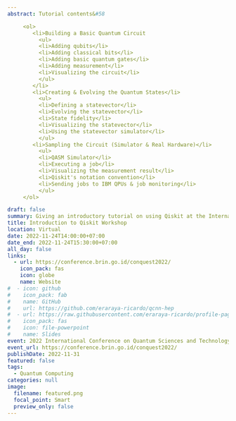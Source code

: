 ```yaml
---
abstract: Tutorial contents&#58

     <ol>
        <li>Building a Basic Quantum Circuit
          <ul>
          <li>Adding qubits</li>
          <li>Adding classical bits</li>
          <li>Adding basic quantum gates</li>
          <li>Adding measurement</li>
          <li>Visualizing the circuit</li>
          </ul> 
        </li>
        <li>Creating & Evolving the Quantum States</li>
          <ul>
          <li>Defining a statevector</li>
          <li>Evolving the statevector</li>
          <li>State fidelity</li>
          <li>Visualizing the statevector</li>
          <li>Using the statevector simulator</li>
          </ul>
        <li>Sampling the Circuit (Simulator & Real Hardware)</li>
          <ul>
          <li>QASM Simulator</li>
          <li>Executing a job</li>
          <li>Visualizing the measurement result</li>
          <li>Qiskit's notation convention</li>
          <li>Sending jobs to IBM QPUs & job monitoring</li>
          </ul>
     </ol> 

draft: false
summary: Giving an introductory tutorial on using Qiskit at the International Conference on Quantum Sciences and Technology (ConQuest 2022).
title: Introduction to Qiskit Workshop
location: Virtual
date: 2022-11-24T14:00:00+07:00
date_end: 2022-11-24T15:30:00+07:00
all_day: false
links:
  - url: https://conference.brin.go.id/conquest2022/
    icon_pack: fas
    icon: globe
    name: Website
#  - icon: github
#    icon_pack: fab
#    name: GitHub
#    url: https://github.com/eraraya-ricardo/qcnn-hep
#  - url: https://raw.githubusercontent.com/eraraya-ricardo/profile-page/master/content/event/mcqst-student-conference/MCQST%20Student%20Conference%20Presentation.pdf
#    icon_pack: fas
#    icon: file-powerpoint
#    name: Slides
event: 2022 International Conference on Quantum Sciences and Technology (ConQuest 2022)
event_url: https://conference.brin.go.id/conquest2022/
publishDate: 2022-11-31
featured: false
tags:
  - Quantum Computing
categories: null
image:
  filename: featured.png
  focal_point: Smart
  preview_only: false
---
```

